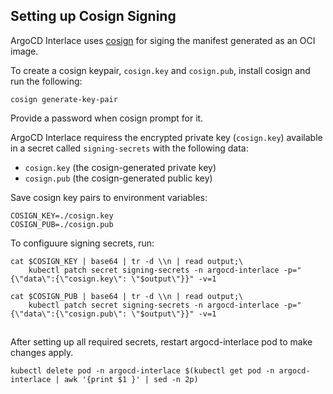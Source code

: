 ## Setting up Cosign Signing

ArgoCD Interlace uses [cosign](https://github.com/sigstore/cosign) for siging the manifest generated as an OCI image.

To create a cosign keypair, `cosign.key` and `cosign.pub`, install cosign and run the following:
```shell
cosign generate-key-pair
```
Provide a password when cosign prompt for it.

ArgoCD Interlace requiress the encrypted private key (`cosign.key`) available in a secret called `signing-secrets` with the following data:

* `cosign.key` (the cosign-generated private key)
* `cosign.pub` (the cosign-generated public key)

Save cosign key pairs to environment variables:
```shell
COSIGN_KEY=./cosign.key
COSIGN_PUB=./cosign.pub
```

To configuure signing secrets, run:
```shell
cat $COSIGN_KEY | base64 | tr -d \\n | read output;\
    kubectl patch secret signing-secrets -n argocd-interlace -p="{\"data\":{\"cosign.key\": \"$output\"}}" -v=1

cat $COSIGN_PUB | base64 | tr -d \\n | read output;\
    kubectl patch secret signing-secrets -n argocd-interlace -p="{\"data\":{\"cosign.pub\": \"$output\"}}" -v=1
 ```

 ## 

 After setting up all required secrets, restart argocd-interlace pod to make changes apply.

 ```shell
 kubectl delete pod -n argocd-interlace $(kubectl get pod -n argocd-interlace | awk '{print $1 }' | sed -n 2p)
 ```